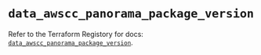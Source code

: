 # `data_awscc_panorama_package_version`

Refer to the Terraform Registory for docs: [`data_awscc_panorama_package_version`](https://registry.terraform.io/providers/hashicorp/awscc/0.70.0/docs/data-sources/panorama_package_version).
